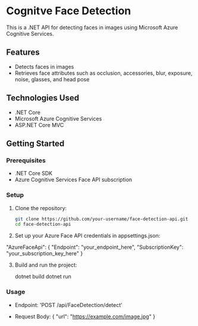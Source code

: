 # Cognitve Face Detection

This is a .NET API for detecting faces in images using Microsoft Azure Cognitive Services.

## Features

- Detects faces in images
- Retrieves face attributes such as occlusion, accessories, blur, exposure, noise, glasses, and head pose

## Technologies Used

- .NET Core
- Microsoft Azure Cognitive Services
- ASP.NET Core MVC

## Getting Started

### Prerequisites

- .NET Core SDK
- Azure Cognitive Services Face API subscription

### Setup

1. Clone the repository:

   ```bash
   git clone https://github.com/your-username/face-detection-api.git
   cd face-detection-api

2. Set up your Azure Face API credentials in appsettings.json:

  "AzureFaceApi": {
    "Endpoint": "your_endpoint_here",
    "SubscriptionKey": "your_subscription_key_here"
  }
  
3. Build and run the project:

   dotnet build
   dotnet run

### Usage
- Endpoint: 'POST /api/FaceDetection/detect'
  
- Request Body:
  {
    "url": "https://example.com/image.jpg"
  }



  






